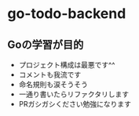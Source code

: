 # go-todo-backend

## Goの学習が目的
 - プロジェクト構成は最悪です^^
 - コメントも我流です
 - 命名規則も涙そうそう
 - 一通り書いたらリファクタリします
 - PRガシガシください勉強になります

